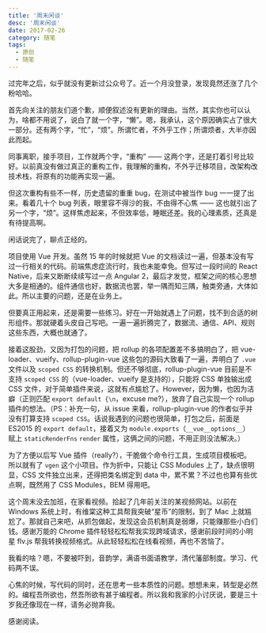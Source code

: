 ```yaml
---
title: '周末闲谈'
desc: '周末闲谈'
date: 2017-02-26
category: 随笔
tags:
  - 原创
  - 随笔
---
```


过完年之后，似乎就没有更新过公众号了。近一个月没登录，发现竟然还涨了几个粉哈哈。

首先向关注的朋友们道个歉，顺便叙述没有更新的理由。当然，其实你也可以认为，啥都不用说了，说白了就一个字，“懒”。嗯，我承认，这个原因确实占了很大一部分。还有两个字，“忙”，“烦”。所谓忙者，不外乎工作；所谓烦者，大半亦因此而起。

同事离职，接手项目，工作就两个字，“重构” —— 这两个字，还是打着引号比较好。以前真没有做过真正的重构工作，我理解的重构，不外乎迁移项目，改架构改技术栈，将原有的功能再实现一遍。

但这次重构有些不一样，历史遗留的重重 bug，在测试中被当作 bug 一一提了出来。看着几十个 bug 列表，眼里容不得沙的我，不由得不心焦 —— 这也就引出了另一个字，“烦”。这样焦虑起来，不但效率低，睡眠还差。我的心理素质，还真是有待提高啊。

闲话说完了，聊点正经的。

项目使用 Vue 开发。虽然 15 年的时候就把 Vue 的文档读过一遍，但基本没有写过一行相关的代码。前端焦虑症流行时，我也未能幸免。但写过一段时间的 React Native，后来又断断续续写过一点 Angular 2，最后才发觉，框架之间的核心思想大多是相通的。组件通信也好，数据流也罢，举一隅而知三隅，触类旁通，大体如此。所以主要的问题，还是在业务上。

但要真正用起来，还是需要一些练习。好在一开始就遇上了问题，找不到合适的树形组件。那就硬着头皮自己写吧。一遍一遍折腾完了，数据流、通信、API、规则这些东西，大概也就通了。

接着这股劲，又因为打包的问题，把 rollup 的各项配置差不多搞明白了，把 vue-loader、vueify、rollup-plugin-vue 这些包的源码大致看了一遍，弄明白了 `.vue` 文件以及 `scoped CSS` 的转换机制。但还不够彻底，rollup-plugin-vue 目前是不支持 `scoped CSS` 的（vue-loader、vueify 是支持的），只能将 CSS 单独输出成 CSS 文件，对于简单插件来说，这就有点尴尬了。However，因为懒，也因为洁癖（正则匹配 `export default {\n`，excuse me?），放弃了自己实现一个 rollup 插件的想法。（PS：补充一句，从 issue 来看，rollup-plugin-vue 的作者似乎并没有打算支持 `scoped CSS`。话说我遇到的问题也很简单，打包之后，前面是 ES2015 的 `export default`，接着又为 `module.exports`（`__vue__options__`） 赋上 `staticRenderFns` `render` 属性，这俩之间的问题，不用正则没法解决。）

为了方便以后写 Vue 插件（really?），干脆做个命令行工具，生成项目模板吧。所以就有了 `vgen` 这个小项目。作为折中，只能让 CSS Modules 上了，缺点很明显，CSS 文件独立出来，还得把类名绑定到 data 中，累不累？不过也也算有些优点啊，既然用了 CSS Modules，BEM 得用吧。

这个周末没去加班，在家看视频。拾起了几年前关注的某视频网站。以前在 Windows 系统上时，有维棠这种工具帮我突破“星币”的限制，到了 Mac 上就尴尬了。那就自己来吧，从抓包做起，发现这会员机制真是弱爆，只能赚那些小白们钱。感谢万能的 Chrome 插件轻轻松松帮我实现跨域请求，感谢前段时间的小明星 flv.js 帮我转换视频格式。从此轻轻松松在线看视频，再也不苦恼了。

我看的啥？嗯，不要被吓到，音韵学，满语书面语教学，清代藩部制度。学习、代码两不误。

心焦的时候，写代码的同时，还在思考一些本质性的问题。想想未来，转型是必然的。编程吾所欲也，然吾所欲有甚于编程者。所以我和我家的小讨厌说，要是三十岁我还像现在一样，请务必抛弃我。

感谢阅读。
